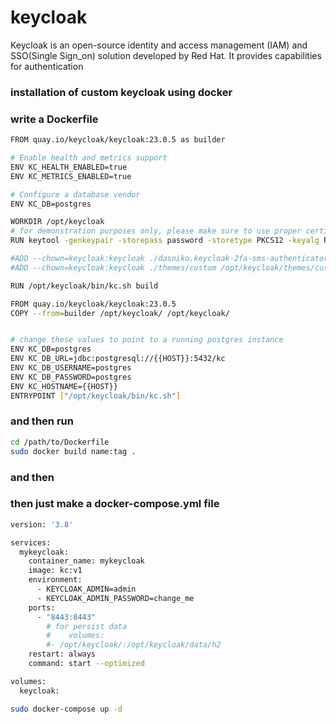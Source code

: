 # keycloak
 Keycloak is an open-source identity and access management (IAM) and SSO(Single Sign_on) solution developed by Red Hat. It provides capabilities for authentication

 ### installation of custom keycloak using docker

### write a Dockerfile

```bash
FROM quay.io/keycloak/keycloak:23.0.5 as builder

# Enable health and metrics support
ENV KC_HEALTH_ENABLED=true
ENV KC_METRICS_ENABLED=true

# Configure a database vendor
ENV KC_DB=postgres

WORKDIR /opt/keycloak
# for demonstration purposes only, please make sure to use proper certificates in production instead
RUN keytool -genkeypair -storepass password -storetype PKCS12 -keyalg RSA -keysize 2048 -dname "CN=server" -alias server -ext "SAN:c=DNS:{{HOST}},IP:127.0.0.1" -keystore conf/server.keystore

#ADD --chown=keycloak:keycloak ./dasniko.keycloak-2fa-sms-authenticator.jar /opt/keycloak/providers/dasniko.keycloak-2fa-sms-authenticator.jar
#ADD --chown=keycloak:keycloak ./themes/custom /opt/keycloak/themes/custom

RUN /opt/keycloak/bin/kc.sh build

FROM quay.io/keycloak/keycloak:23.0.5
COPY --from=builder /opt/keycloak/ /opt/keycloak/


# change these values to point to a running postgres instance
ENV KC_DB=postgres
ENV KC_DB_URL=jdbc:postgresql://{{HOST}}:5432/kc
ENV KC_DB_USERNAME=postgres
ENV KC_DB_PASSWORD=postgres
ENV KC_HOSTNAME={{HOST}}
ENTRYPOINT ["/opt/keycloak/bin/kc.sh"]

```

### and then run 
```bash
cd /path/to/Dockerfile
sudo docker build name:tag .
```
### and then 
### then just make a docker-compose.yml file
```bash
version: '3.8'

services:
  mykeycloak:
    container_name: mykeycloak
    image: kc:v1
    environment:
      - KEYCLOAK_ADMIN=admin
      - KEYCLOAK_ADMIN_PASSWORD=change_me
    ports:
      - "8443:8443"
        # for persist data
        #    volumes:
        #- /opt/keycloak/:/opt/keycloak/data/h2
    restart: always
    command: start --optimized

volumes:
  keycloak:

```

```bash
sudo docker-compose up -d
```
